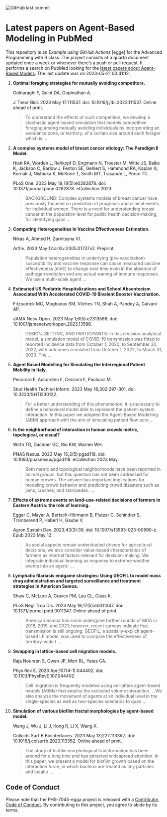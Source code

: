 ![GitHub last
commit](https://img.shields.io/github/last-commit/UofUEpiBio/PHS-7045-egga.png)

# Latest papers on Agent-Based Modeling in PubMed

This repository is an *Example using GitHub Actions* \[egge\] for the
Advanced Programming with R class. The project consists of a quarto
document updated once a week or whenever there’s a push or pull request.
It performs a search on PubMed looking for the <a
href="https://pubmed.ncbi.nlm.nih.gov/?term=agent-based+model&amp;sort=date"
target="_blank">latest papers about Agent-Based Models</a>. The last
update was on 2023-05-21 00:41:12.

<div class="cell">

</div>

1.  **Optimal foraging strategies for mutually avoiding competitors.**

    Golnaraghi F, Quint DA, Gopinathan A.

    J Theor Biol. 2023 May 17:111537. doi: 10.1016/j.jtbi.2023.111537.
    Online ahead of print.

    > To understand the effects of such competition, we develop a
    > stochastic agent-based simulation that models competitive foraging
    > among mutually avoiding individuals by incorporating an avoidance
    > zone, or territory, of a certain size around each forager which is
    > …

2.  **A complex systems model of breast cancer etiology: The Paradigm II
    Model.**

    Hiatt RA, Worden L, Rehkopf D, Engmann N, Troester M, Witte JS,
    Balke K, Jackson C, Barlow J, Fenton SE, Gehlert S, Hammond RA,
    Kaplan G, Kornak J, Nishioka K, McKone T, Smith MT, Trasande L,
    Porco TC.

    PLoS One. 2023 May 19;18(5):e0282878. doi:
    10.1371/journal.pone.0282878. eCollection 2023.

    > BACKGROUND: Complex systems models of breast cancer have
    > previously focused on prediction of prognosis and clinical events
    > for individual women. There is a need for understanding breast
    > cancer at the population level for public health decision-making,
    > for identifying gaps …

3.  **Competing Heterogeneities in Vaccine Effectiveness Estimation.**

    Nikas A, Ahmed H, Zarnitsyna VI.

    ArXiv. 2023 May 12:arXiv:2305.01737v2. Preprint.

    > Population heterogeneities in underlying (pre-vaccination)
    > susceptibility and vaccine response can cause measured vaccine
    > effectiveness (mVE) to change over time even in the absence of
    > pathogen evolution and any actual waning of immune responses. We
    > use a multi-scale agent …

4.  **Estimated US Pediatric Hospitalizations and School Absenteeism
    Associated With Accelerated COVID-19 Bivalent Booster Vaccination.**

    Fitzpatrick MC, Moghadas SM, Vilches TN, Shah A, Pandey A, Galvani
    AP.

    JAMA Netw Open. 2023 May 1;6(5):e2313586. doi:
    10.1001/jamanetworkopen.2023.13586.

    > DESIGN, SETTING, AND PARTICIPANTS: In this decision analytical
    > model, a simulation model of COVID-19 transmission was fitted to
    > reported incidence data from October 1, 2020, to September 30,
    > 2022, with outcomes simulated from October 1, 2022, to March
    > 31, 2023. The …

5.  **Agent Based Modelling for Simulating the Interregional Patient
    Mobility in Italy.**

    Pecoraro F, Accordino F, Cecconi F, Paolucci M.

    Stud Health Technol Inform. 2023 May 18;302:297-301. doi:
    10.3233/SHTI230122.

    > For a better understanding of this phenomenon, it is necessary to
    > define a behavioral model able to represent the patient-system
    > interaction. In this paper we adopted the Agent-Based Modelling
    > (ABM) approach with the aim of simulating patient flow acro …

6.  **Is the neighborhood of interaction in human crowds metric,
    topological, or visual?**

    Wirth TD, Dachner GC, Rio KW, Warren WH.

    PNAS Nexus. 2023 May 16;2(5):pgad118. doi:
    10.1093/pnasnexus/pgad118. eCollection 2023 May.

    > Both metric and topological neighborhoods have been reported in
    > animal groups, but this question has not been addressed for human
    > crowds. The answer has important implications for modeling crowd
    > behavior and predicting crowd disasters such as jams, crushes, and
    > stampedes. …

7.  **Effects of extreme events on land-use-related decisions of farmers
    in Eastern Austria: the role of learning.**

    Egger C, Mayer A, Bertsch-Hörmann B, Plutzar C, Schindler S,
    Tramberend P, Haberl H, Gaube V.

    Agron Sustain Dev. 2023;43(3):39. doi: 10.1007/s13593-023-00890-z.
    Epub 2023 May 12.

    > As social aspects remain understudied drivers for agricultural
    > decisions, we also consider value-based characteristics of farmers
    > as internal factors relevant for decision-making. We integrate
    > individual learning as response to extreme weather events into an
    > agent- …

8.  **Lymphatic filariasis endgame strategies: Using GEOFIL to model
    mass drug administration and targeted surveillance and treatment
    strategies in American Samoa.**

    Shaw C, McLure A, Graves PM, Lau CL, Glass K.

    PLoS Negl Trop Dis. 2023 May 18;17(5):e0011347. doi:
    10.1371/journal.pntd.0011347. Online ahead of print.

    > American Samoa has since undergone further rounds of MDA in 2018,
    > 2019, and 2021; however, recent surveys indicate that transmission
    > is still ongoing. GEOFIL, a spatially-explicit agent-based LF
    > model, was used to compare the effectiveness of territory-wide t …

9.  **Swapping in lattice-based cell migration models.**

    Raja Noureen S, Owen JP, Mort RL, Yates CA.

    Phys Rev E. 2023 Apr;107(4-1):044402. doi:
    10.1103/PhysRevE.107.044402.

    > Cell migration is frequently modeled using on-lattice agent-based
    > models (ABMs) that employ the excluded volume interaction. …We
    > also analyze the movement of agents at an individual level in the
    > single-species as well as two-species scenarios to quan …

10. **Simulation of various biofilm fractal morphologies by agent-based
    model.**

    Wang J, Wu J, Li J, Kong R, Li X, Wang X.

    Colloids Surf B Biointerfaces. 2023 May 13;227:113352. doi:
    10.1016/j.colsurfb.2023.113352. Online ahead of print.

    > The study of biofilm morphological transformation has been around
    > for a long time and has attracted widespread attention. In this
    > paper, we present a model for biofilm growth based on the
    > interaction force, in which bacteria are treated as tiny particles
    > and locatio …

## Code of Conduct

Please note that the PHS-7045-egga project is released with a
[Contributor Code of
Conduct](https://contributor-covenant.org/version/2/1/CODE_OF_CONDUCT.html).
By contributing to this project, you agree to abide by its terms.
